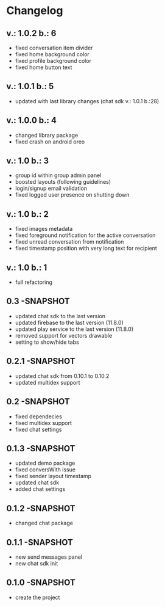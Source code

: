 # Changelog

## v.: 1.0.2 b.: 6
- fixed conversation item divider
- fixed home background color
- fixed profile background color
- fixed home button text

## v.: 1.0.1 b.: 5
- updated with last library changes (chat sdk v.: 1.0.1 b.:28)

## v.: 1.0.0 b.: 4
- changed library package
- fixed crash on android oreo

## v.: 1.0 b.: 3
- group id within group admin panel
- boosted layouts (following guidelines)
- login/signup email validation
- fixed logged user presence on shutting down

## v.: 1.0 b.: 2
- fixed images metadata
- fixed foreground notification for the active conversation
- fixed unread conversation from notification
- fixed timestamp position with very long text for recipient

## v.: 1.0 b.: 1
- full refactoring

## 0.3 -SNAPSHOT
- updated chat sdk to the last version
- updated firebase to the last version (11.8.0)
- updated play service to the last version (11.8.0)
- removed support for vectors drawable
- setting to show/hide tabs

## 0.2.1 -SNAPSHOT
- updated chat sdk from 0.10.1 to 0.10.2
- updated multidex support

## 0.2 -SNAPSHOT
- fixed dependecies
- fixed multidex support
- fixed chat settings

## 0.1.3 -SNAPSHOT
- updated demo package
- fixed conversWith issue
- fixed sender layout timestamp
- updated chat sdk
- added chat settings

## 0.1.2 -SNAPSHOT
- changed chat package

## 0.1.1 -SNAPSHOT
- new send messages panel
- new chat sdk init

## 0.1.0 -SNAPSHOT
- create the project